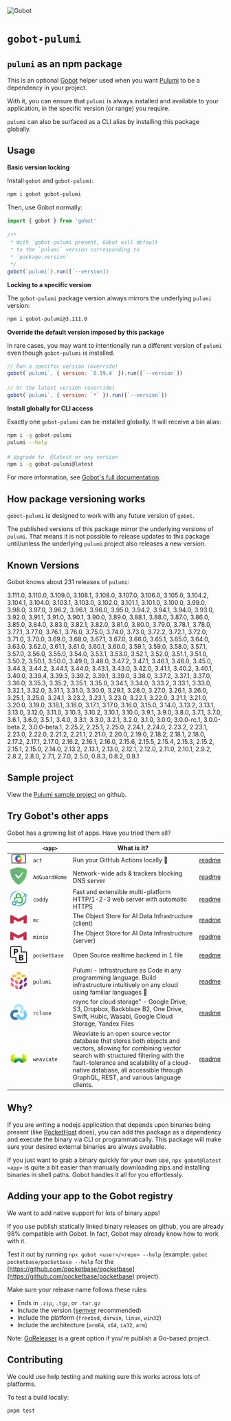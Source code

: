 ![Gobot](https://raw.githubusercontent.com/benallfree/gobot/v1.0.0-alpha.15/assets/gobot-banner-300x.png)

# `gobot-pulumi`

## `pulumi` as an npm package

This is an optional [Gobot](https://github.com/benallfree/gobot) helper used when you want [Pulumi](https://www.pulumi.com) to be a dependency in your project.

With it, you can ensure that `pulumi` is always installed and available to your application, in the specific version (or range) you require.

`pulumi` can also be surfaced as a CLI alias by installing this package globally.

## Usage

**Basic version locking**

Install `gobot` and `gobot-pulumi`:

```bash
npm i gobot gobot-pulumi
```

Then, use Gobot normally:

```js
import { gobot } from 'gobot'

/**
 * With `gobot-pulumi present, Gobot will default
 * to the `pulumi` version corresponding to
 * `package.version`
 */
gobot(`pulumi`).run([`--version])
```

**Locking to a specific version**

The `gobot-pulumi` package version always mirrors the underlying `pulumi` version:

```bash
npm i gobot-pulumi@3.111.0
```

**Override the default version imposed by this package**

In rare cases, you may want to intentionally run a different version of `pulumi` even though `gobot-pulumi` is installed.

```js
// Run a specific version (override)
gobot(`pulumi`, { version: `0.19.4` }).run([`--version`])

// Or the latest version (override)
gobot(`pulumi`, { version: `*` }).run([`--version`])
```

**Install globally for CLI access**

Exactly one `gobot-pulumi` can be installed globally. It will receive a bin alias:

```bash
npm i -g gobot-pulumi
pulumi --help

# Upgrade to  @latest or any version
npm i -g gobot-pulumi@latest
```

For more information, see [Gobot's full documentation](https://github.com/benallfree/gobot).

## How package versioning works

`gobot-pulumi` is designed to work with any future version of `gobot`.

The published versions of this package mirror the underlying versions of `pulumi`. That means it is not possible to release updates to this package until/unless the underlying `pulumi` project also releases a new version.



## Known Versions

Gobot knows about 231 releases of `pulumi`:

3.111.0, 3.110.0, 3.109.0, 3.108.1, 3.108.0, 3.107.0, 3.106.0, 3.105.0, 3.104.2, 3.104.1, 3.104.0, 3.103.1, 3.103.0, 3.102.0, 3.101.1, 3.101.0, 3.100.0, 3.99.0, 3.98.0, 3.97.0, 3.96.2, 3.96.1, 3.96.0, 3.95.0, 3.94.2, 3.94.1, 3.94.0, 3.93.0, 3.92.0, 3.91.1, 3.91.0, 3.90.1, 3.90.0, 3.89.0, 3.88.1, 3.88.0, 3.87.0, 3.86.0, 3.85.0, 3.84.0, 3.83.0, 3.82.1, 3.82.0, 3.81.0, 3.80.0, 3.79.0, 3.78.1, 3.78.0, 3.77.1, 3.77.0, 3.76.1, 3.76.0, 3.75.0, 3.74.0, 3.73.0, 3.72.2, 3.72.1, 3.72.0, 3.71.0, 3.70.0, 3.69.0, 3.68.0, 3.67.1, 3.67.0, 3.66.0, 3.65.1, 3.65.0, 3.64.0, 3.63.0, 3.62.0, 3.61.1, 3.61.0, 3.60.1, 3.60.0, 3.59.1, 3.59.0, 3.58.0, 3.57.1, 3.57.0, 3.56.0, 3.55.0, 3.54.0, 3.53.1, 3.53.0, 3.52.1, 3.52.0, 3.51.1, 3.51.0, 3.50.2, 3.50.1, 3.50.0, 3.49.0, 3.48.0, 3.47.2, 3.47.1, 3.46.1, 3.46.0, 3.45.0, 3.44.3, 3.44.2, 3.44.1, 3.44.0, 3.43.1, 3.43.0, 3.42.0, 3.41.1, 3.40.2, 3.40.1, 3.40.0, 3.39.4, 3.39.3, 3.39.2, 3.39.1, 3.39.0, 3.38.0, 3.37.2, 3.37.1, 3.37.0, 3.36.0, 3.35.3, 3.35.2, 3.35.1, 3.35.0, 3.34.1, 3.34.0, 3.33.2, 3.33.1, 3.33.0, 3.32.1, 3.32.0, 3.31.1, 3.31.0, 3.30.0, 3.29.1, 3.28.0, 3.27.0, 3.26.1, 3.26.0, 3.25.1, 3.25.0, 3.24.1, 3.23.2, 3.23.1, 3.23.0, 3.22.1, 3.22.0, 3.21.1, 3.21.0, 3.20.0, 3.19.0, 3.18.1, 3.18.0, 3.17.1, 3.17.0, 3.16.0, 3.15.0, 3.14.0, 3.13.2, 3.13.1, 3.13.0, 3.12.0, 3.11.0, 3.10.3, 3.10.2, 3.10.1, 3.10.0, 3.9.1, 3.9.0, 3.8.0, 3.7.1, 3.7.0, 3.6.1, 3.6.0, 3.5.1, 3.4.0, 3.3.1, 3.3.0, 3.2.1, 3.2.0, 3.1.0, 3.0.0, 3.0.0-rc.1, 3.0.0-beta.2, 3.0.0-beta.1, 2.25.2, 2.25.1, 2.25.0, 2.24.1, 2.24.0, 2.23.2, 2.23.1, 2.23.0, 2.22.0, 2.21.2, 2.21.1, 2.21.0, 2.20.0, 2.19.0, 2.18.2, 2.18.1, 2.18.0, 2.17.2, 2.17.1, 2.17.0, 2.16.2, 2.16.1, 2.16.0, 2.15.6, 2.15.5, 2.15.4, 2.15.3, 2.15.2, 2.15.1, 2.15.0, 2.14.0, 2.13.2, 2.13.1, 2.13.0, 2.12.1, 2.12.0, 2.11.0, 2.10.1, 2.9.2, 2.8.2, 2.8.0, 2.7.1, 2.7.0, 2.5.0, 0.8.3, 0.8.2, 0.8.1

## Sample project

View the [Pulumi sample project](https://github.com/benallfree/gobot/tree/v1.0.0-alpha.15/src/apps/pulumi/sample-project) on github.

## Try Gobot's other apps

Gobot has a growing list of apps. Have you tried them all?

| &nbsp;&nbsp;&nbsp;&nbsp;&nbsp;&nbsp;&nbsp;&nbsp;&nbsp;&nbsp;                                                                                              | `<app>`       | What is it?                                                                                                                                                                                                                                                                              |                                                                                                          |
| --------------------------------------------------------------------------------------------------------------------------------------------------------- | ------------- | ---------------------------------------------------------------------------------------------------------------------------------------------------------------------------------------------------------------------------------------------------------------------------------------- | -------------------------------------------------------------------------------------------------------- |
| [<img src="https://raw.githubusercontent.com/benallfree/gobot/v1.0.0-alpha.15/src/apps/act/logo-50x.png">](https://github.com/nektos/act)                 | `act`         | Run your GitHub Actions locally 🚀                                                                                                                                                                                                                                                       | [readme](https://github.com/benallfree/gobot/tree/v1.0.0-alpha.15/src/apps/act/helper/readme.md)         |
| [<img src="https://raw.githubusercontent.com/benallfree/gobot/v1.0.0-alpha.15/src/apps/AdGuardHome/logo-50x.png">](https://adguard.com/adguard-home.html) | `AdGuardHome` | Network-wide ads & trackers blocking DNS server                                                                                                                                                                                                                                          | [readme](https://github.com/benallfree/gobot/tree/v1.0.0-alpha.15/src/apps/AdGuardHome/helper/readme.md) |
| [<img src="https://raw.githubusercontent.com/benallfree/gobot/v1.0.0-alpha.15/src/apps/caddy/logo-50x.png">](https://caddyserver.com/)                    | `caddy`       | Fast and extensible multi-platform HTTP/1-2-3 web server with automatic HTTPS                                                                                                                                                                                                            | [readme](https://github.com/benallfree/gobot/tree/v1.0.0-alpha.15/src/apps/caddy/helper/readme.md)       |
| [<img src="https://raw.githubusercontent.com/benallfree/gobot/v1.0.0-alpha.15/src/apps/mc/logo-50x.png">](https://min.io)                                 | `mc`          | The Object Store for AI Data Infrastructure (client)                                                                                                                                                                                                                                     | [readme](https://github.com/benallfree/gobot/tree/v1.0.0-alpha.15/src/apps/mc/helper/readme.md)          |
| [<img src="https://raw.githubusercontent.com/benallfree/gobot/v1.0.0-alpha.15/src/apps/minio/logo-50x.png">](https://min.io)                              | `minio`       | The Object Store for AI Data Infrastructure (server)                                                                                                                                                                                                                                     | [readme](https://github.com/benallfree/gobot/tree/v1.0.0-alpha.15/src/apps/minio/helper/readme.md)       |
| [<img src="https://raw.githubusercontent.com/benallfree/gobot/v1.0.0-alpha.15/src/apps/pocketbase/logo-50x.png">](https://pocketbase.io)                  | `pocketbase`  | Open Source realtime backend in 1 file                                                                                                                                                                                                                                                   | [readme](https://github.com/benallfree/gobot/tree/v1.0.0-alpha.15/src/apps/pocketbase/helper/readme.md)  |
| [<img src="https://raw.githubusercontent.com/benallfree/gobot/v1.0.0-alpha.15/src/apps/pulumi/logo-50x.png">](https://www.pulumi.com)                     | `pulumi`      | Pulumi - Infrastructure as Code in any programming language. Build infrastructure intuitively on any cloud using familiar languages 🚀                                                                                                                                                   | [readme](https://github.com/benallfree/gobot/tree/v1.0.0-alpha.15/src/apps/pulumi/helper/readme.md)      |
| [<img src="https://raw.githubusercontent.com/benallfree/gobot/v1.0.0-alpha.15/src/apps/rclone/logo-50x.png">](https://rclone.org/)                        | `rclone`      | rsync for cloud storage" - Google Drive, S3, Dropbox, Backblaze B2, One Drive, Swift, Hubic, Wasabi, Google Cloud Storage, Yandex Files                                                                                                                                                  | [readme](https://github.com/benallfree/gobot/tree/v1.0.0-alpha.15/src/apps/rclone/helper/readme.md)      |
| [<img src="https://raw.githubusercontent.com/benallfree/gobot/v1.0.0-alpha.15/src/apps/weaviate/logo-50x.png">](https://weaviate.io)                      | `weaviate`    | Weaviate is an open source vector database that stores both objects and vectors, allowing for combining vector search with structured filtering with the fault-tolerance and scalability of a cloud-native database, all accessible through GraphQL, REST, and various language clients. | [readme](https://github.com/benallfree/gobot/tree/v1.0.0-alpha.15/src/apps/weaviate/helper/readme.md)    |

## Why?

If you are writing a nodejs application that depends upon binaries being present (like [PocketHost](https://github.com/pockethost/pockethost) does), you can add this package as a dependency and execute the binary via CLI or programmatically. This package will make sure your desired external binaries are always available.

If you just want to grab a binary quickly for your own use, `npx gobot@latest <app>` is quite a bit easier than manually downloading zips and installing binaries in shell paths. Gobot handles it all for you effortlessly.

## Adding your app to the Gobot registry

We want to add native support for lots of binary apps!

If you use publish statically linked binary releases on github, you are already 98% compatible with Gobot. In fact, Gobot may already know how to work with it.

Test it out by running `npx gobot <user>/<repo> --help` (example: `gobot pocketbase/pocketbase --help` for the [https://github.com/pocketbase/pocketbase](https://github.com/pocketbase/pocketbase) project).

Make sure your release name follows these rules:

- Ends in `.zip`, `.tgz`, or `.tar.gz`
- Include the version ([semver](https://semver.org) recommended)
- Include the platform (`freebsd`, `darwin`, `linux`, `win32`)
- Include the architecture (`arm64`, `x64`, `ia32`, `arm`)

Note: [GoReleaser](https://goreleaser.com/) is a great option if you're publish a Go-based project.

## Contributing

We could use help testing and making sure this works across lots of platforms.

To test a build locally:

```bash
pnpm test
```

